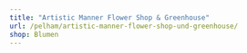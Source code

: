 ```yaml
---
title: "Artistic Manner Flower Shop & Greenhouse"
url: /pelham/artistic-manner-flower-shop-und-greenhouse/
shop: Blumen
---
```

